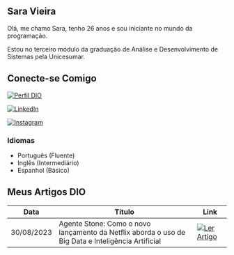 
## Sara Vieira

Olá, me chamo Sara, tenho 26 anos e sou iniciante no mundo da programação. 

Estou no terceiro módulo da graduação de Análise e Desenvolvimento de Sistemas pela Unicesumar.

## Conecte-se Comigo

[![Perfil DIO](https://img.shields.io/badge/-Meu%20Perfil%20na%20DIO-30A3DC?style=for-the-badge)](https://web.dio.me/users/sara946vieira?tab=skills)

[![LinkedIn](https://img.shields.io/badge/LinkedIn-7ec0ee?style=for-the-badge&logo=linkedin&logoColor=0E76A8)](https://www.linkedin.com/in/sara-vieira-araujo-745614286/)

[![Instagram](https://img.shields.io/badge/Instagram-7ec0ee?style=for-the-badge&logo=instagram)](https://www.instagram.com/xsaravix/)

### Idiomas
- Português (Fluente)
- Inglês (Intermediário)
- Espanhol (Básico)

## Meus Artigos DIO

|Data | Título | Link |
|------|-------|-------|
|30/08/2023|Agente Stone: Como o novo lançamento da Netflix aborda o uso de Big Data e Inteligência Artificial|[![Ler Artigo](https://img.shields.io/badge/Ler%20Artigo-30A3DC?style=for-the-badge)](https://web.dio.me/articles/agente-stone-como-o-novo-lancamento-da-netflix-aborda-o-uso-de-big-data-e-inteligencia-artificial?back=%2Farticles&page=1&order=oldest)